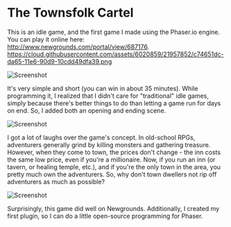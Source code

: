 # The Townsfolk Cartel

This is an idle game, and the first game I made using the Phaser.io engine. You can play it online here: http://www.newgrounds.com/portal/view/687176.
https://cloud.githubusercontent.com/assets/6020859/21957852/c74651dc-da65-11e6-90d9-10cdd49dfa39.png

![Screenshot](https://cloud.githubusercontent.com/assets/6020859/21957852/c74651dc-da65-11e6-90d9-10cdd49dfa39.png)

It's very simple and short (you can win in about 35 minutes). While programming it, I realized that I didn't care for "traditional" idle games, simply because there's better things to do than letting a game run for days on end. So, I added both an opening and ending scene.


![Screenshot](https://cloud.githubusercontent.com/assets/6020859/21957853/c74c72ec-da65-11e6-9dc6-49bcf673c631.png)

I got a lot of laughs over the game's concept. In old-school RPGs, adventurers generally grind by killing monsters and gathering treasure. However, when they come to town, the prices don't change - the inn costs the same low price, even if you're a millionaire. Now, if you run an inn (or tavern, or healing temple, etc.), and if you're the only town in the area, you pretty much own the adventurers. So, why don't town dwellers not rip off adventurers as much as possible?

![Screenshot](https://cloud.githubusercontent.com/assets/6020859/21957854/c74d036a-da65-11e6-94ae-b86adb4a81ac.png)

Surprisingly, this game did well on Newgrounds. Additionally, I created my first plugin, so I can do a little open-source programming for Phaser.